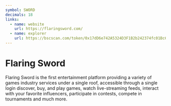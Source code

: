 ```yaml
---
symbol: SWORD
decimals: 18
links:
  - name: website
    url: https://flaringsword.com/
  - name: explorer
    url: https://bscscan.com/token/0x17dD6e742A5324D3F1B2b242374fc01Bc61ee56d
---
```


# Flaring Sword

Flaring Sword is the first entertainment platform providing a variety of games industry services under a single roof, accessible through a single login discover, buy, and play games, watch live-streaming feeds, interact with your favorite influencers, participate in contests, compete in tournaments and much more.

